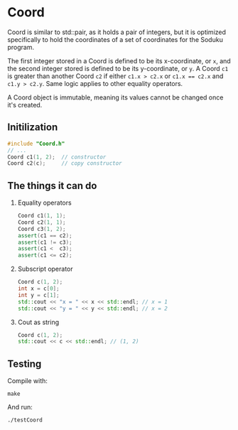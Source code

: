 # Coord
Coord is similar to std::pair, as it holds a pair of integers, but it is 
optimized specifically to hold the coordinates of a set of coordinates for the
Soduku program. 

The first integer stored in a Coord is defined to be its x-coordinate, or `x`, 
and the second integer stored is defined to be its y-coordinate, or `y`. A Coord
`c1` is greater than another Coord `c2` if either `c1.x > c2.x` or `c1.x == c2.x`
and `c1.y > c2.y`. Same logic applies to other equality operators.

A Coord object is immutable, meaning its values cannot be changed once it's 
created.
## Initilization

```c++
#include "Coord.h"
// ...
Coord c1(1, 2);  // constructor
Coord c2(c);     // copy constructor
```

## The things it can do

1. Equality operators 
    ```c++
    Coord c1(1, 1);
    Coord c2(1, 1);
    Coord c3(1, 2);
    assert(c1 == c2); 
    assert(c1 != c3);
    assert(c1 <  c3);
    assert(c1 <= c2);
    ```

2. Subscript operator
    ```c++
    Coord c(1, 2);
    int x = c[0];
    int y = c[1];
    std::cout << "x = " << x << std::endl; // x = 1
    std::cout << "y = " << y << std::endl; // x = 2
    ```
3. Cout as string

    ```c++
    Coord c(1, 2);
    std::cout << c << std::endl; // (1, 2)
    ```

## Testing
Compile with:

```
make
```

And run:

```
./testCoord
```

